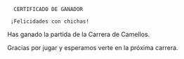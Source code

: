       CERTIFICADO DE GANADOR

     ¡Felicidades con chichas!

Has ganado la partida de la Carrera de Camellos.

Gracias por jugar y esperamos verte en la próxima carrera.
